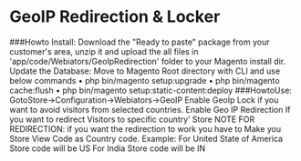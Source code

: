 # GeoIP Redirection & Locker

###Howto Install: 
Download the "Ready to paste" package from your customer's area, unzip it
and upload the all files in 'app/code/Webiators/GeoIpRedirection' folder to your Magento install
dir.
Update the Database: Move to Magento Root directory with CLI and use below commands
• php bin/magento setup:upgrade
• php bin/magento cache:flush
• php bin/magento setup:static-content:deploy
###HowtoUse:
GotoStore->Configuration->Webiators->GeoIP Enable
GeoIp Lock if you want to avoid visitors from selected countries.
Enable Geo IP Redirection If you want to redirect Visitors to specific country’ Store
NOTE FOR REDIRECTION: if you want the redirection to work you have to Make you
Store View Code as Country code.
Example: For United State of America Store code will be US
 For India Store code will be IN
